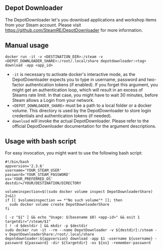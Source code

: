 ## Depot Downloader

The DepotDownloader let's you download applications and workshop items from your Steam account.
Please visit https://github.com/SteamRE/DepotDownloader for more information.

## Manual usage

```
docker run -it -v <DESTINATION_DIR>:/steam -v <DEPOT_DOWNLOADER_SHARE>:/root/.local/share depotdownloader:<tag> download -app <app_id>
```

- `-it` is necessary to activate docker's interactive mode, as the DepotDownloader expects you to type in username, password and two-factor authentication tokens (if enabled). If you forget this argument, you might get an authentication loop, which will result in an excess of Steams rate limit. In that case, you might have to wait 30 minutes, before Steam allows a Login from your network.
- `<DEPOT_DOWNLOADER_SHARE>` must be a path to a local folder or a docker volume. This directory is used by the DepotDownloader to store login credentials and authentication tokens (if needed).
- `download` will invoke the actual DepotDownloader. Please refer to the official DepotDownloader documentation for the argument descriptions.

## Usage with bash script

For easy invocation, you might want to use the following bash script:

```
#!/bin/bash
appversion='2.3.6'
username='YOUR_STEAM_USER'
password='YOUR_STEAM_PASSWORD'
os='YOUR_PREFERRED_OS'
destdir=/YOUR/DESTINATION/DIRECTORY

volumeinspection=$((sudo docker volume inspect DepotDownloaderShare) 2>&1)
if [[ $volumeinspection == *"No such volume"* ]]; then
  sudo docker volume create DepotDownloaderShare
fi

[ -z "$1" ] && echo "Usage: $(basename $0) <app-id>" && exit 1
targetdir="/steam/$1"
[ ! -d $destdir ] && mkdir -p $destdir
sudo docker run -it --rm --name DepotDownloader -v ${destdir}:/steam -v DepotDownloaderShare:/root/.local/share depotdownloader:${appversion} download -app $1 -username ${username} -password ${password} -dir ${targetdir} -os ${os} -remember-password
```
